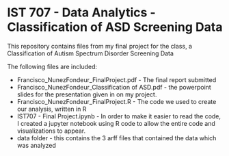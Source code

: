 # IST 707 - Data Analytics - Classification of ASD Screening Data

This repository contains files from my final project for the class, a Classification of Autism Spectrum Disorder Screening Data

The following files are included:
 - Francisco_NunezFondeur_FinalProject.pdf - The final report submitted
 - Francisco_NunezFondeur_Classification of ASD.pdf - the powerpoint slides for the presentation given in on my project.
 - Francisco_NunezFondeur_FinalProject.R - The code we used to create our analysis, written in R
 - IST707 - Final Project.ipynb - In order to make it easier to read the code, I created a jupyter notebook using R code to allow the entire code and visualizations to appear.
 - data folder - this contains the 3 arff files that contained the data which was analyzed
 
